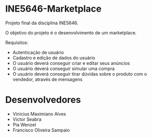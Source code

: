 # INE5646-Marketplace
Projeto final da disciplina INE5646.

O objetivo do projeto é o desenvolvimento de um marketplace.

Requisitos:
* Autenticação de usuário
* Cadastro e edição de dados do usuário
* O usuário deverá conseguir criar e editar seus anúncios
* O usuário deverá conseguir simular uma compra
* O usuário deverá conseguir tirar dúvidas sobre o produto com o vendedor, através de mensagens

# Desenvolvedores
* Vinicius Maximiano Alves
* Victor Seabra
* Pia Wenzel
* Francisco Oliveira Sampaio
